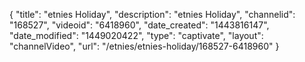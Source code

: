 {
    "title": "etnies Holiday",
    "description": "etnies Holiday",
    "channelid": "168527",
    "videoid": "6418960",
    "date_created": "1443816147",
    "date_modified": "1449020422",
    "type": "captivate",
    "layout": "channelVideo",
    "url": "\/etnies\/etnies-holiday\/168527-6418960"
}